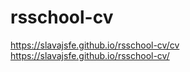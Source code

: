 # rsschool-cv
https://slavajsfe.github.io/rsschool-cv/cv  
https://slavajsfe.github.io/rsschool-cv/
